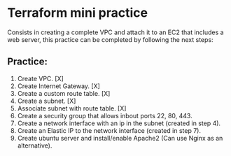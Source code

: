 # Terraform mini practice

Consists in creating a complete VPC and attach it to an EC2 that includes a web server, this practice can be completed by following the next steps:

## Practice:

1. Create VPC. [X]
2. Create Internet Gateway. [X]
3. Create a custom route table. [X]
4. Create a subnet. [X]
5. Associate subnet with route table. [X]
6. Create a security group that allows inbout ports 22, 80, 443.
7. Create a network interface with an ip in the subnet (created in step 4).
8. Create an Elastic IP to the network interface (created in step 7).
9. Create ubuntu server and install/enable Apache2 (Can use Nginx as an alternative).